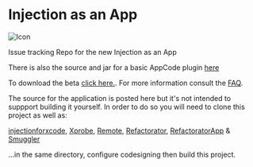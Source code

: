 # Injection as an App

![Icon](http://johnholdsworth.com/menu.gif)

Issue tracking Repo for the new Injection as an App

There is also the source and jar for a basic AppCode plugin [here](https://raw.githubusercontent.com/johnno1962/InjectionApp/master/InjectionAppCode/Injection.jar)

To download the beta [click here.](http://johnholdsworth.com/injection.html).
For more information consult the [FAQ](https://johnno1962.github.io/InjectionApp/injectionfaq.html).

The source for the application is posted here but it's not intended to suppport building it yourself.
In order to do so you will need to clone this project as well as:

[injectionforxcode](https://github.com/johnno1962/injectionforxcode),
[Xprobe](https://github.com/johnno1962/Xprobe),
[Remote](https://github.com/johnno1962/Remote),
[Refactorator](https://github.com/johnno1962/Refactorator),
[RefactoratorApp](https://github.com/johnno1962/RefactoratorApp) &
[Smuggler](https://github.com/johnno1962/Smuggler)

...in the same directory, configure codesigning then build this project.
